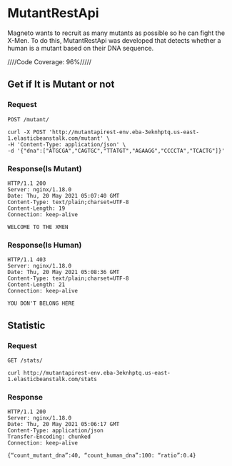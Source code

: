 # MutantRestApi

Magneto wants to recruit as many mutants as possible so he can fight the X-Men. To do this, MutantRestApi was developed that detects whether a human is a mutant based on their DNA sequence.

////Code Coverage: 96%/////

## Get if It is Mutant or not

### Request

`POST /mutant/`


    curl -X POST 'http://mutantapirest-env.eba-3eknhptq.us-east-1.elasticbeanstalk.com/mutant' \
    -H 'Content-Type: application/json' \
    -d '{"dna":["ATGCGA","CAGTGC","TTATGT","AGAAGG","CCCCTA","TCACTG"]}'

### Response(Is Mutant)

    HTTP/1.1 200 
    Server: nginx/1.18.0
    Date: Thu, 20 May 2021 05:07:40 GMT
    Content-Type: text/plain;charset=UTF-8
    Content-Length: 19
    Connection: keep-alive

    WELCOME TO THE XMEN

### Response(Is Human)

    HTTP/1.1 403 
    Server: nginx/1.18.0
    Date: Thu, 20 May 2021 05:08:36 GMT
    Content-Type: text/plain;charset=UTF-8
    Content-Length: 21
    Connection: keep-alive
    
    YOU DON'T BELONG HERE

## Statistic

### Request

`GET /stats/`

    curl http://mutantapirest-env.eba-3eknhptq.us-east-1.elasticbeanstalk.com/stats

### Response

    HTTP/1.1 200 
    Server: nginx/1.18.0
    Date: Thu, 20 May 2021 05:06:17 GMT
    Content-Type: application/json
    Transfer-Encoding: chunked
    Connection: keep-alive

    {“count_mutant_dna”:40, “count_human_dna”:100: “ratio”:0.4} 

